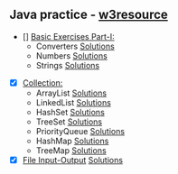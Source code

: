 ## Java practice - [w3resource](https://www.w3resource.com/java-exercises/)
- [] [Basic Exercises Part-I: ](https://www.w3resource.com/java-exercises/basic/index.php)
    - Converters [Solutions](src/main/java/base_part1/BasePart1PracticeConverters.java)
    - Numbers [Solutions](src/main/java/base_part1/BasePart1Practice.java)
    - Strings [Solutions](src/main/java/base_part1/BasePart1PracticeStrings.java)
- [x] [Collection: ](https://www.w3resource.com/java-exercises/collection/index.php)
    - ArrayList [Solutions](src/main/java/collection/ArrayListPractice.java)
    - LinkedList [Solutions](src/main/java/collection/LinkedListPractice.java)
    - HashSet [Solutions](src/main/java/collection/HashSetPractice.java)
    - TreeSet [Solutions](src/main/java/collection/TreeSetPractice.java)
    - PriorityQueue [Solutions](src/main/java/collection/PriorityQueuePractice.java)
    - HashMap [Solutions](src/main/java/collection/HashMapPractice.java)
    - TreeMap [Solutions](src/main/java/collection/TreeMapPractice.java)
- [x] [File Input-Output](https://www.w3resource.com/java-exercises/io/index.php) [Solutions](src/main/java/file_input_output/FilePractice.java)